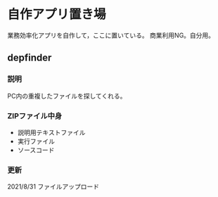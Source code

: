 # 自作アプリ置き場
業務効率化アプリを自作して，ここに置いている。
商業利用NG。自分用。

## depfinder
### 説明
PC内の重複したファイルを探してくれる。
### ZIPファイル中身
- 説明用テキストファイル
- 実行ファイル
- ソースコード
### 更新
2021/8/31 ファイルアップロード
